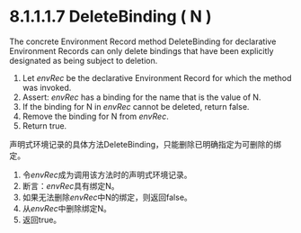 # 8.1.1.1.7 DeleteBinding ( N )

The concrete Environment Record method DeleteBinding for declarative Environment Records can only delete bindings that have been explicitly designated as being subject to deletion.

1. Let *envRec* be the declarative Environment Record for which the method was invoked.
2. Assert: *envRec* has a binding for the name that is the value of N.
3. If the binding for N in *envRec* cannot be deleted, return false.
4. Remove the binding for N from *envRec*.
5. Return true.

声明式环境记录的具体方法DeleteBinding，只能删除已明确指定为可删除的绑定。

1. 令*envRec*成为调用该方法时的声明式环境记录。
2. 断言：*envRec*具有绑定N。
3. 如果无法删除*envRec*中N的绑定，则返回false。
4. 从*envRec*中删除绑定N。
5. 返回true。
